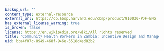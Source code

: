 ```yaml
---
backup_url: ''
content_type: external-resource
external_url: https://cb.hbsp.harvard.edu/cbmp/product/910030-PDF-ENG
has_external_license_warning: true
is_broken: false
license: https://en.wikipedia.org/wiki/All_rights_reserved
title: 'Community Health Workers in Zambia: Incentive Design and Management'
uid: bba4f07c-8949-468f-946e-5518d4ed82b2
---
```

